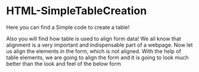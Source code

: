 # HTML-SimpleTableCreation

Here you can find a Simple code to create a table!

Also you will find how table is used to align form data!
We all know that alignment is a very important and indispensable part of a webpage. Now let us align the elements in the form, which is not aligned. With the help of table elements, we are going to align the form and it is going to look much better than the look and feel of the below form
